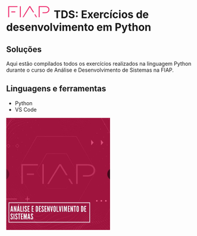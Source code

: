 

<h1><img src="./img/FIAP.jpg" height="35"> TDS: Exercícios de desenvolvimento em Python </h1>

<h2>Soluções</h2>

Aqui estão compilados todos os exercícios realizados na linguagem Python durante o curso de Análise e Desenvolvimento de Sistemas na FIAP.

<h2>Linguagens e ferramentas</h2>
<ul>
<li>Python</li>
<li>VS Code</li>
</ul>

<img src="./img/TDS.PNG" height="300">

